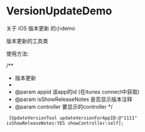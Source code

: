 # VersionUpdateDemo
关于 iOS 版本更新 的小demo

版本更新的工具类

使用方法:

/**
 *  版本更新
 *
 *  @param appid              该app的id (在itunes connect中获取)
 *  @param isShowReleaseNotes 是否显示版本注释
 *  @param controller         要显示的controller
 */

```
 [UpdateVersionTool updateVersionForAppID:@"1111" isShowReleaseNotes:YES showController:self];
```
